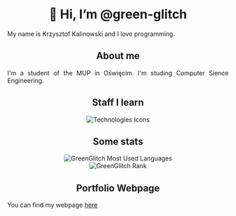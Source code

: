 <h1 align="center">👋 Hi, I’m @green-glitch</h1>
<p align="justify">My name is Krzysztof Kalinowski and I love programming.</p>

<h2 align="center">About me</h2>
<p align="justify">I'm a student of the MUP in Oświęcim. I'm studing Computer Sience Engineering.</p>

<h2 align="center">Staff I learn</h2>

<div align="center">
<img src="https://skillicons.dev/icons?i=git,github,html,css,js" alt="Technologies Icons">
</div>

<h2 align="center">Some stats</h2>

<div align="center">
<img src="https://github-readme-stats.vercel.app/api/top-langs/?username=green-glitch&layout=donut&bg_color=000&hide_border=true&title_color=080&custom_title=My%20Top%20Languages&text_color=fff&disable_animations=true" alt="GreenGlitch Most Used Languages"/>
<br />
<img src="https://github-readme-stats.vercel.app/api?username=green-glitch&bg_color=000&hide_border=true&title_color=080&custom_title=My%20Github%20Rank&text_color=fff&disable_animations=true&hide=stars,commits,prs,issues,contribs"  alt="GreenGlitch Rank"/>
</div>

<h2 align="center">Portfolio Webpage</h2>
    <p align="justify">You can find my webpage <a href="https://green-glitch.github.io">here</a>
</p>

